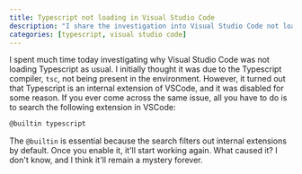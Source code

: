 ```yaml
---
title: Typescript not loading in Visual Studio Code
description: "I share the investigation into Visual Studio Code not loading Typescript and the solution I found - enabling the @builtin typescript extension."
categories: [typescript, visual studio code]
---
```


I spent much time today investigating why Visual Studio Code was not loading Typescript as usual.
I initially thought it was due to the Typescript compiler, `tsc`, not being present in the environment.
However, it turned out that Typescript is an internal extension of VSCode, and it was disabled for some reason.
If you ever come across the same issue,
all you have to do is to search the following extension in VSCode:


```bash
@builtin typescript
```

The `@builtin` is essential because the search filters out internal extensions by default.
Once you enable it, it'll start working again.
What caused it? I don't know, and I think it'll remain a mystery forever.
